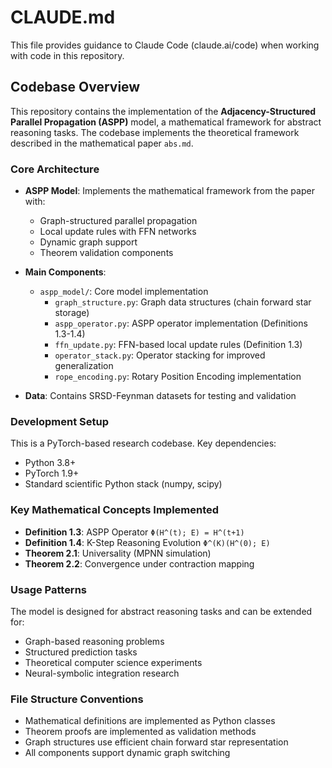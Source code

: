 # CLAUDE.md

This file provides guidance to Claude Code (claude.ai/code) when working with code in this repository.

## Codebase Overview

This repository contains the implementation of the **Adjacency-Structured Parallel Propagation (ASPP)** model, a mathematical framework for abstract reasoning tasks. The codebase implements the theoretical framework described in the mathematical paper `abs.md`.

### Core Architecture

- **ASPP Model**: Implements the mathematical framework from the paper with:
  - Graph-structured parallel propagation
  - Local update rules with FFN networks
  - Dynamic graph support
  - Theorem validation components

- **Main Components**:
  - `aspp_model/`: Core model implementation
    - `graph_structure.py`: Graph data structures (chain forward star storage)
    - `aspp_operator.py`: ASPP operator implementation (Definitions 1.3-1.4)
    - `ffn_update.py`: FFN-based local update rules (Definition 1.3)
    - `operator_stack.py`: Operator stacking for improved generalization
    - `rope_encoding.py`: Rotary Position Encoding implementation

- **Data**: Contains SRSD-Feynman datasets for testing and validation

### Development Setup

This is a PyTorch-based research codebase. Key dependencies:
- Python 3.8+
- PyTorch 1.9+
- Standard scientific Python stack (numpy, scipy)

### Key Mathematical Concepts Implemented

- **Definition 1.3**: ASPP Operator `Φ(H^(t); E) = H^(t+1)`
- **Definition 1.4**: K-Step Reasoning Evolution `Φ^(K)(H^(0); E)`
- **Theorem 2.1**: Universality (MPNN simulation)
- **Theorem 2.2**: Convergence under contraction mapping

### Usage Patterns

The model is designed for abstract reasoning tasks and can be extended for:
- Graph-based reasoning problems
- Structured prediction tasks
- Theoretical computer science experiments
- Neural-symbolic integration research

### File Structure Conventions

- Mathematical definitions are implemented as Python classes
- Theorem proofs are implemented as validation methods
- Graph structures use efficient chain forward star representation
- All components support dynamic graph switching